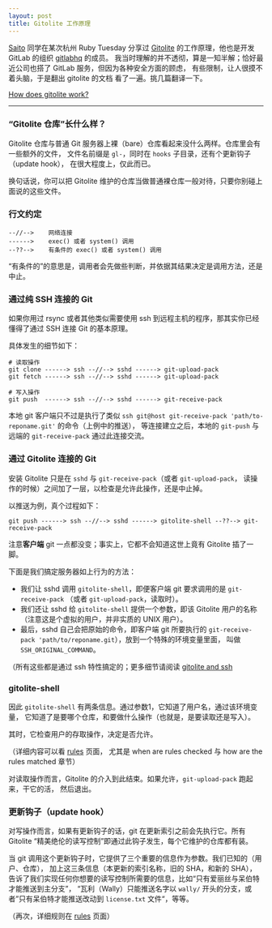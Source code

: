 ```yaml
---
layout: post
title: Gitolite 工作原理
---
```


[Saito](http://ruby-china.org/saito) 同学在某次杭州 Ruby Tuesday 分享过
[Gitolite](https://github.com/sitaramc/gitolite)
的工作原理，他也是开发 GitLab 的组织 [gitlabhq](https://github.com/gitlabhq) 的成员。
我当时理解的并不透彻，算是一知半解；恰好最近公司也搭了 GitLab 服务，但因为各种安全方面的顾虑，
有些限制，让人很摸不着头脑，于是翻出 gitolite 的文档 看了一遍。挑几篇翻译一下。

[How does gitolite work?](http://sitaramc.github.com/gitolite/how.html)

----

### “Gitolite 仓库”长什么样？

Gitolite 仓库与普通 Git 服务器上裸（bare）仓库看起来没什么两样。仓库里会有一些额外的文件，
文件名前缀是 `gl-`，同时在 `hooks` 子目录，还有个更新钩子（update hook），
在很大程度上，仅此而已。

换句话说，你可以把 Gitolite 维护的仓库当做普通裸仓库一般对待，只要你别碰上面说的这些文件。

### 行文约定

    --//-->    网络连接
    ------>    exec() 或者 system() 调用
    --??-->    有条件的 exec() 或者 system() 调用

“有条件的”的意思是，调用者会先做些判断，并依据其结果决定是调用方法，还是中止。

### 通过纯 SSH 连接的 Git

如果你用过 rsync 或者其他类似需要使用 ssh 到远程主机的程序，那其实你已经懂得了通过 SSH
连接 Git 的基本原理。

具体发生的细节如下：

    # 读取操作
    git clone ------> ssh --//--> sshd ------> git-upload-pack
    git fetch ------> ssh --//--> sshd ------> git-upload-pack

    # 写入操作
    git push  ------> ssh --//--> sshd ------> git-receive-pack

本地 git 客户端只不过是执行了类似
`ssh git@host git-receive-pack 'path/to-reponame.git'` 的命令（上例中的推送），
等连接建立之后，本地的 `git-push` 与远端的 `git-receive-pack` 通过此连接交流。

### 通过 Gitolite 连接的 Git

安装 Gitolite 只是在 `sshd` 与 `git-receive-pack`（或者 `git-upload-pack`，
读操作的时候）之间加了一层，以检查是允许此操作，还是中止掉。

以推送为例，真个过程如下：

    git push ------> ssh --//--> sshd ------> gitolite-shell --??--> git-receive-pack

注意**客户端** git 一点都没变；事实上，它都不会知道这世上竟有 Gitolite 插了一脚。

下面是我们搞定服务器如上行为的方法：

 - 我们让 sshd 调用 `gitolite-shell`，即便客户端 git 要求调用的是 `git-receive-pack`
   （或者 `git-upload-pack`，读取时）。
 - 我们还让 sshd 给 `gitolite-shell` 提供一个参数，即该 Gitolite 用户的名称
   （注意这是个虚拟的用户，并非实质的 UNIX 用户）。
 - 最后，sshd 自己会把原始的命令，即客户端 git 所要执行的
   `git-receive-pack 'path/to/reponame.git`），放到一个特殊的环境变量里面，
   叫做 `SSH_ORIGINAL_COMMAND`。

（所有这些都是通过 ssh 特性搞定的；更多细节请阅读
[gitolite and ssh](http://sitaramc.github.com/gitolite/glssh.html)

### gitolite-shell

因此 `gitolite-shell` 有两条信息。通过参数1，它知道了用户名，通过该环境变量，
它知道了是要哪个仓库，和要做什么操作（也就是，是要读取还是写入）。

其时，它检查用户的存取操作，决定是否允许。

（详细内容可以看 [rules](http://sitaramc.github.com/gitolite/rules.html) 页面，
尤其是 when are rules checked 与 how are the rules matched 章节）

对读取操作而言，Gitolite 的介入到此结束。如果允许，`git-upload-pack` 跑起来，干它的活，
然后退出。

### 更新钩子（update hook）

对写操作而言，如果有更新钩子的话，git 在更新索引之前会先执行它。所有 Gitolite
“精美绝伦的读写控制”即通过此钩子发生，每个它维护的仓库都有装。

当 git 调用这个更新钩子时，它提供了三个重要的信息作为参数。我们已知的（用户、仓库），
加上这三条信息（本更新的索引名称，旧的 SHA，和新的 SHA），
告诉了我们实现任何你想要的读写控制所需要的信息，比如“只有爱丽丝与呆伯特才能推送到主分支”，
“瓦利（Wally）只能推送名字以 `wally/` 开头的分支，或者”只有呆伯特才能推送改动到
`license.txt` 文件“，等等。

（再次，详细规则在 [rules](http://sitaramc.github.com/gitolite/rules.html) 页面）